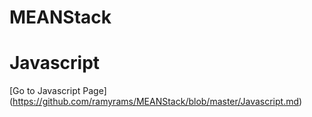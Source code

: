 # MEANStack

# Javascript 
[Go to Javascript Page] (https://github.com/ramyrams/MEANStack/blob/master/Javascript.md)
